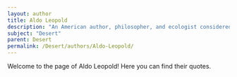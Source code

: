 ```yaml
---
layout: author
title: Aldo Leopold
description: "An American author, philosopher, and ecologist considered the father of wildlife management and the wilderness system in the United States, he wrote extensively about the importance of desert ecosystems in 'A Sand County Almanac'."
subject: "Desert"
parent: Desert
permalink: /Desert/authors/Aldo-Leopold/
---
```


Welcome to the page of Aldo Leopold! Here you can find their quotes.

